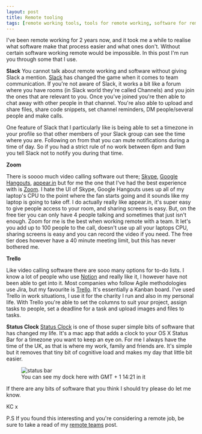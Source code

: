 ```yaml
---
layout: post
title: Remote tooling
tags: [remote working tools, tools for remote working, software for remote working, remote working, digital nomad, travel]
---
```


I've been remote working for 2 years now, and it took me a while to realise what software make that process easier and what ones don't. Without certain software working remote would be impossible. In this post I'm run you through some that I use.

**Slack**
You cannot talk about remote working and software without giving Slack a mention. [Slack](https://slack.com/) has changed the game when it comes to team communication. If you're not aware of Slack, it works a bit like a forum where you have rooms (in Slack world they're called Channels) and you join the ones that are relevant to you. Once you've joined you're then able to chat away with other people in that channel. You're also able to upload and share files, share code snippets, set channel reminders, DM people/several people and make calls.

One feature of Slack that I particularly like is being able to set a timezone in your profile so that other members of your Slack group can see the time where you are. Following on from that you can mute notifications during a time of day. So if you had a strict rule of no work between 6pm and 9am you tell Slack not to notify you during that time.

**Zoom**

There is soooo much video calling software out there; [Skype](https://www.skype.com//), [Google Hangouts](https://hangouts.google.com/), [appear.in](https://appear.in/) but for me the one that I've had the best experience with is [Zoom](https://zoom.us/). I hate the UI of Skype, Google Hangouts uses up all of my laptop's CPU to the point where the fan starts going and it sounds like my laptop is going to take off. I do actually really like appear.in, it's super easy to give people access to your room, and sharing screens is easy. But, on the free tier you can only have 4 people talking and sometimes that just isn't enough. Zoom for me is the best when working remote with a team. It let's you add up to 100 people to the call, doesn't use up all your laptops CPU, sharing screens is easy and you can record the video if you need. The free tier does however have a 40 minute meeting limit, but this has never bothered me.

**Trello**

Like video calling software there are sooo many options for  to-do lists. I know a lot of people who use [Notion](https://www.notion.so/) and really like it, I however have not been able to get into it. Most companies who follow Agile methodologies use Jira, but my favourite is [Trello](https://trello.com/). It's essentially a Kanban board. I've used Trello in work situations, I use it for the charity I run and also in my personal life. With Trello you're able to set the columns to suit your project, assign tasks to people, set a deadline for a task and upload images and files to tasks.

**Status Clock**
[Status Clock](https://itunes.apple.com/us/app/status-clock/id552792489?mt=12) is one of those super simple bits of software that has changed my life. It's a mac app that adds a clock to your OS X Status Bar for a timezone you want to keep an eye on. For me I always have the time of the UK, as that is where my work, family and friends are. It's simple but it removes that tiny bit of cognitive load and makes my day that little bit easier.

<figure>
  <img src="/images/remote-working/status-bar.jpg" class="small-image" alt="status bar">
  <figcaption>You can see my dock here with GMT + 1 14:21 in it</figcaption>
</figure>

If there are any bits of software that you think I should try please do let me know.

KC x

P.S If you found this interesting and you're considering a remote job, be sure to take a read of my [remote teams](http://travel.builtby.kim/remote-teams/) post.
